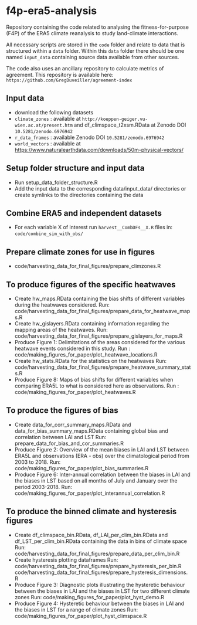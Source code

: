 # f4p-era5-analysis

Repository containing the code related to analysing the fitness-for-purpose (F4P) of the ERA5 climate reanalysis to study land-climate interactions. 

All necessary scripts are stored in the `code` folder and relate to data that is structured within a `data` folder. Within this `data` folder there should be one named `input_data` containing source data available from other sources.

The code also uses an ancillary repository to calculate metrics of agreement. This repository is available here:
`https://github.com/GregDuveiller/agreement-index`


## Input data
- download the following datasets 
- `climate_zones` : available at `http://koeppen-geiger.vu-wien.ac.at/present.htm`
  		    and df_climspace_t2xsm.RData at Zenodo DOI `10.5281/zenodo.6976942`
- `r_data_frames` : available Zenodo DOI `10.5281/zenodo.6976942`
- `world_vectors` : available at https://www.naturalearthdata.com/downloads/50m-physical-vectors/

## Setup folder structure and input data
- Run setup_data_folder_structure.R 
- Add the input data to the corresponding data/input_data/ directories or create symlinks to the directories containing the data

## Combine ERA5 and independent datasets
- For each variable X of interest run `harvest__CombDFs__X.R` files in: `code/combine_sim_with_obs/`

## Prepare climate zones for use in figures
- code/harvesting_data_for_final_figures/prepare_climzones.R

## To produce figures of the specific heatwaves
- Create hw_maps.RData containing the bias shifts of different variables during the heatwaves considered.
  Run: code/harvesting_data_for_final_figures/prepare_data_for_heatwave_maps.R
- Create hw_gislayers.RData containing information regarding the mapping areas of the heatwaves.
  Run: code/harvesting_data_for_final_figures/prepare_gislayers_for_maps.R
- Produce Figure 1: Delimitations of the areas considered for the various heatwave events considered in this study.
  Run : code/making_figures_for_paper/plot_heatwave_locations.R
- Create hw_stats.RData for the statistics on the heatwaves
  Run: code/harvesting_data_for_final_figures/prepare_heatwave_summary_stats.R
- Produce Figure 8: Maps of bias shifts for different variables when comparing ERA5L to what is considered here as observations.
  Run : code/making_figures_for_paper/plot_heatwaves.R

## To produce the figures of bias
- Create data_for_corr_summary_maps.RData and data_for_bias_summary_maps.RData containing global bias and correlation between LAI and LST
  Run: prepare_data_for_bias_and_cor_summaries.R
- Produce Figure 2: Overview of the mean biases in LAI and LST between ERA5L and observations (ERA - obs) over the climatological period from 2003 to 2018.
  Run: code/making_figures_for_paper/plot_bias_summaries.R
- Produce Figure 6: Inter-annual correlation between the biases in LAI and the biases in LST based on all months of July and January over the period 2003-2018.
  Run: code/making_figures_for_paper/plot_interannual_correlation.R


## To produce the binned climate and hysteresis figures
- Create df_climspace_bin.RData, df_LAI_per_clim_bin.RData and df_LST_per_clim_bin.RData containing the data in bins of climate space
  Run: code/harvesting_data_for_final_figures/prepare_data_per_clim_bin.R
- Create hysteresis plotting dataframes
  Run: code/harvesting_data_for_final_figures/prepare_hysteresis_per_bin.R
  code/harvesting_data_for_final_figures/prepare_hysteresis_dimensions.R
- Produce Figure 3: Diagnostic plots illustrating the hysteretic behaviour between the biases in LAI and the biases in LST for two different climate zones
  Run: code/making_figures_for_paper/plot_hyst_demo.R
- Produce Figure 4: Hysteretic behaviour between the biases in LAI and the biases in LST for a range of climate zones
  Run: code/making_figures_for_paper/plot_hyst_climspace.R